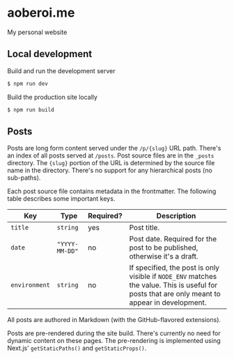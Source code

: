 # aoberoi.me

My personal website

## Local development

Build and run the development server

```sh
$ npm run dev
```

Build the production site locally

```sh
$ npm run build
```

## Posts

Posts are long form content served under the `/p/{slug}` URL path. There's an index of all posts served at `/posts`.
Post source files are in the `_posts` directory. The `{slug}` portion of the URL is determined by the source file name
in the directory. There's no support for any hierarchical posts (no sub-paths).

Each post source file contains metadata in the frontmatter. The following table describes some important keys.

| Key           | Type           | Required? | Description                                                                                                                                    |
| ------------- | -------------- | --------- | ---------------------------------------------------------------------------------------------------------------------------------------------- |
| `title`       | `string`       | yes       | Post title.                                                                                                                                    |
| `date`        | `"YYYY-MM-DD"` | no        | Post date. Required for the post to be published, otherwise it's a draft.                                                                      |
| `environment` | `string`       | no        | If specified, the post is only visible if `NODE_ENV` matches the value. This is useful for posts that are only meant to appear in development. |

All posts are authored in Markdown (with the GitHub-flavored extensions).

Posts are pre-rendered during the site build. There's currently no need for dynamic content on these pages. The
pre-rendering is implemented using Next.js' `getStaticPaths()` and `getStaticProps()`.

